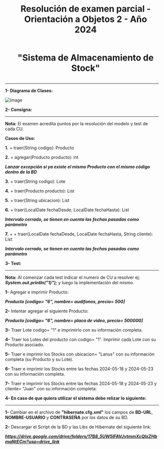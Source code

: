 <div id="user-content-toc">
  <ul align="center">
    <summary><h1 style="display: inline-block">Resolución de examen parcial - Orientación a Objetos 2 - Año 2024</h1>
    <h1 style="display: inline-block">"Sistema de Almacenamiento de Stock"</h1>
    </summary>
  </ul>
</div>

---

**1- Diagrama de Clases:**

![image](https://github.com/user-attachments/assets/b3543de9-83e5-4b24-b79d-7ec203ec7e12)


**2- Consigna:**

---

**Nota:** El examen acredita puntos por la resolución del modelo y test de cada CU.

**Casos de Uso:**

**1.** + traer(String codigo): Producto

**2.** + agregar(Producto producto): int

***Lanzar excepción si ya existe el mismo Producto con el mismo código dentro de la BD***

**3.** + traer(String codigo): Lote

**4.** + traer(Producto producto): List <Lote>

**5.** + traer(String ubicacion): List <Stock>

**6.** + traer(LocalDate fechaDesde, LocalDate fechaHasta): List <Stock>

***Intervalo cerrado, se tienen en cuenta las fechas pasadas como parámetro***

**7.** +  + traer(LocalDate fechaDesde, LocalDate fechaHasta, String cliente): List <Stock>

***Intervalo cerrado, se tienen en cuenta las fechas pasadas como parámetro***

**3- Test:**

---

**Nota:** Al comenzar cada test indicar el numero de CU a resolver ej: ***System.out.println("1)");*** y luego la implementación del mismo.

**1-** Agregar e imprimir Producto:

***Producto [codigo= "6", nombre= audifonos, precio= 500]***

**2-** Intentar agregar el siguiente Producto:

***Producto [codigo= "6", nombre= placa de video, precio= 500000]***

**3-** Traer Lote codigo= "1" e imprimirlo con su información completa.

**4-** Traer los Lotes del producto con codigo= "1". Imprimir cada Lote con su Producto asociado.

**5-** Traer e imprimir los Stocks con ubicacion= "Lanus" con su información completa (su Producto y su Lote).

**6-** Traer e imprimir los Stocks entre las fechas 2024-05-18 y 2024-05-23 con su información completa.

**7-** Traer e imprimir los Stocks entre las fechas 2024-05-18 y 2024-05-23 y cliente= "Juan" con su información completa:

**4- En caso de que quiera utilizar el sistema debe relizar lo siguiente:**

---

**1-** Cambiar en el archivo de **"hibernate.cfg.xml"** los campos de **BD-URL**, **NOMBRE-USUARIO** y **CONTRASEÑA** por los datos de su BD.

**2-** Descargar el Script de la BD y las Libs de Hibernate del siguiente link: 

***https://drive.google.com/drive/folders/17B8_5UW5lFAVJvtmmXcQlxZHbmaNtECm?usp=drive_link***
